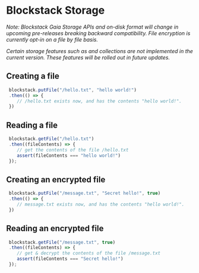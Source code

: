 # Blockstack Storage

_Note: Blockstack Gaia Storage APIs and on-disk format will change in
upcoming pre-releases breaking backward compatibility. File encryption is currently
opt-in on a file by file basis._

_Certain storage features such as and collections are not implemented in the current
version. These features will be rolled out in future updates._

## Creating a file

```JavaScript
 blockstack.putFile("/hello.txt", "hello world!")
 .then(() => {
    // /hello.txt exists now, and has the contents "hello world!".
 })
```

## Reading a file

```JavaScript
 blockstack.getFile("/hello.txt")
 .then((fileContents) => {
    // get the contents of the file /hello.txt
    assert(fileContents === "hello world!")
 });
```

## Creating an encrypted file

```JavaScript
 blockstack.putFile("/message.txt", "Secret hello!", true)
 .then(() => {
    // message.txt exists now, and has the contents "hello world!".
 })
```

## Reading an encrypted file

```JavaScript
 blockstack.getFile("/message.txt", true)
 .then((fileContents) => {
    // get & decrypt the contents of the file /message.txt
    assert(fileContents === "Secret hello!")
 });
```
